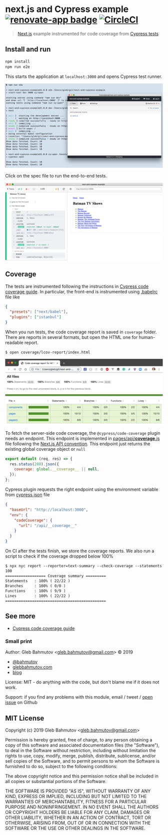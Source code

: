 # next.js and Cypress example [![renovate-app badge][renovate-badge]][renovate-app] [![CircleCI](https://circleci.com/gh/bahmutov/next-and-cypress-example.svg?style=svg)](https://circleci.com/gh/bahmutov/next-and-cypress-example)

> [Next.js](https://nextjs.org/) example instrumented for code coverage from [Cypress tests](https://www.cypress.io/)

## Install and run

```sh
npm install
npm run e2e
```

This starts the application at `localhost:3000` and opens Cypress test runner.

![npm run e2e](images/e2e.png)

Click on the spec file to run the end-to-end tests.

![all tests](images/tests.png)

## Coverage

The tests are instrumented following the instructions in [Cypress code coverage guide](https://on.cypress.io/code-coverage). In particular, the front-end is instrumented using [.babelrc](.babelrc) file like

```json
{
  "presets": ["next/babel"],
  "plugins": ["istanbul"]
}
```

When you run tests, the code coverage report is saved in `coverage` folder. There are reports in several formats, but open the HTML one for human-readable report.

```shell
$ open coverage/lcov-report/index.html
```

![Code coverage report](images/report.png)

To fetch the server-side code coverage, the `@cypress/code-coverage` plugin needs an endpoint. This endpoint is implemented in [pages/api/**coverage**.js](pages/api/__coverage__.js) file following the [Next.js API convention](https://nextjs.org/docs#api-routes). This endpoint just returns the existing global coverage object or `null`

```js
export default (req, res) => {
  res.status(200).json({
    coverage: global.__coverage__ || null,
  });
};
```

Cypress plugin requests the right endpoint using the environment variable from [cypress.json](cypress.json) file

```json
{
  "baseUrl": "http://localhost:3000",
  "env": {
    "codeCoverage": {
      "url": "/api/__coverage__"
    }
  }
}
```

On CI after the tests finish, we store the coverage reports. We also run a script to check if the coverage dropped below 100%

```shell
$ npx nyc report --reporter=text-summary --check-coverage --statements 100
================== Coverage summary =========
Statements   : 100% ( 22/22 )
Branches     : 100% ( 0/0 )
Functions    : 100% ( 9/9 )
Lines        : 100% ( 22/22 )
=============================================
```

## See more

- [Cypress code coverage guide](https://on.cypress.io/code-coverage)

### Small print

Author: Gleb Bahmutov &lt;gleb.bahmutov@gmail.com&gt; &copy; 2019

- [@bahmutov](https://twitter.com/bahmutov)
- [glebbahmutov.com](https://glebbahmutov.com)
- [blog](https://glebbahmutov.com/blog)

License: MIT - do anything with the code, but don't blame me if it does not work.

Support: if you find any problems with this module, email / tweet /
[open issue](https://github.com/bahmutov/next-and-cypress-example/issues) on Github

## MIT License

Copyright (c) 2019 Gleb Bahmutov &lt;gleb.bahmutov@gmail.com&gt;

Permission is hereby granted, free of charge, to any person
obtaining a copy of this software and associated documentation
files (the "Software"), to deal in the Software without
restriction, including without limitation the rights to use,
copy, modify, merge, publish, distribute, sublicense, and/or sell
copies of the Software, and to permit persons to whom the
Software is furnished to do so, subject to the following
conditions:

The above copyright notice and this permission notice shall be
included in all copies or substantial portions of the Software.

THE SOFTWARE IS PROVIDED "AS IS", WITHOUT WARRANTY OF ANY KIND,
EXPRESS OR IMPLIED, INCLUDING BUT NOT LIMITED TO THE WARRANTIES
OF MERCHANTABILITY, FITNESS FOR A PARTICULAR PURPOSE AND
NONINFRINGEMENT. IN NO EVENT SHALL THE AUTHORS OR COPYRIGHT
HOLDERS BE LIABLE FOR ANY CLAIM, DAMAGES OR OTHER LIABILITY,
WHETHER IN AN ACTION OF CONTRACT, TORT OR OTHERWISE, ARISING
FROM, OUT OF OR IN CONNECTION WITH THE SOFTWARE OR THE USE OR
OTHER DEALINGS IN THE SOFTWARE.

[renovate-badge]: https://img.shields.io/badge/renovate-app-blue.svg
[renovate-app]: https://renovateapp.com/
